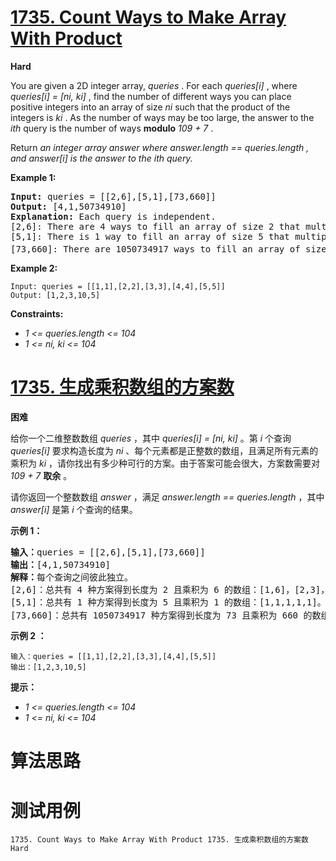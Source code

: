 # [1735. Count Ways to Make Array With Product][enTitle]

**Hard**

You are given a 2D integer array,  *queries* . For each  *queries[i]* , where  *queries[i] = [ni, ki]* , find the number of different ways you can place positive integers into an array of size  *ni*  such that the product of the integers is  *ki* . As the number of ways may be too large, the answer to the  *ith*  query is the number of ways **modulo**   *109 + 7* .

Return  *an integer array*  *answer*  *where*  *answer.length == queries.length*  *, and*  *answer[i]*  *is the answer to the*  *ith*  *query.* 



**Example 1:** 


<pre><strong>Input:</strong> queries = [[2,6],[5,1],[73,660]]
<strong>Output:</strong> [4,1,50734910]
<strong>Explanation:</strong> Each query is independent.
[2,6]: There are 4 ways to fill an array of size 2 that multiply to 6: [1,6], [2,3], [3,2], [6,1].
[5,1]: There is 1 way to fill an array of size 5 that multiply to 1: [1,1,1,1,1].
[73,660]: There are 1050734917 ways to fill an array of size 73 that multiply to 660. 1050734917 modulo 10<sup>9</sup> + 7 = 50734910.
</pre>

**Example 2:** 

```
Input: queries = [[1,1],[2,2],[3,3],[4,4],[5,5]]
Output: [1,2,3,10,5]

```



**Constraints:** 

-  *1 <= queries.length <= 104*  
-  *1 <= ni, ki <= 104* 


# [1735. 生成乘积数组的方案数][cnTitle]

**困难**

给你一个二维整数数组  *queries*  ，其中  *queries[i] = [ni, ki]*  。第  *i*  个查询  *queries[i]*  要求构造长度为  *ni*  、每个元素都是正整数的数组，且满足所有元素的乘积为  *ki* <sub> </sub>，请你找出有多少种可行的方案。由于答案可能会很大，方案数需要对  *109 + 7*  **取余**  。

请你返回一个整数数组 *answer* ，满足 *answer.length == queries.length*  ，其中 *answer[i]* 是第 *i*  个查询的结果。



**示例 1：** 


<pre><b>输入：</b>queries = [[2,6],[5,1],[73,660]]
<b>输出：</b>[4,1,50734910]
<b>解释：</b>每个查询之间彼此独立。
[2,6]：总共有 4 种方案得到长度为 2 且乘积为 6 的数组：[1,6]，[2,3]，[3,2]，[6,1]。
[5,1]：总共有 1 种方案得到长度为 5 且乘积为 1 的数组：[1,1,1,1,1]。
[73,660]：总共有 1050734917 种方案得到长度为 73 且乘积为 660 的数组。1050734917 对 10<sup>9</sup> + 7 取余得到 50734910 。
</pre>

**示例 2 ：** 

```
输入：queries = [[1,1],[2,2],[3,3],[4,4],[5,5]]
输出：[1,2,3,10,5]

```



**提示：** 

-  *1 <= queries.length <= 104*  
-  *1 <= ni, ki <= 104* 




# 算法思路

# 测试用例
```
1735. Count Ways to Make Array With Product 1735. 生成乘积数组的方案数 Hard
```

[enTitle]: https://leetcode.com/problems/count-ways-to-make-array-with-product/
[cnTitle]: https://leetcode-cn.com/problems/count-ways-to-make-array-with-product/
